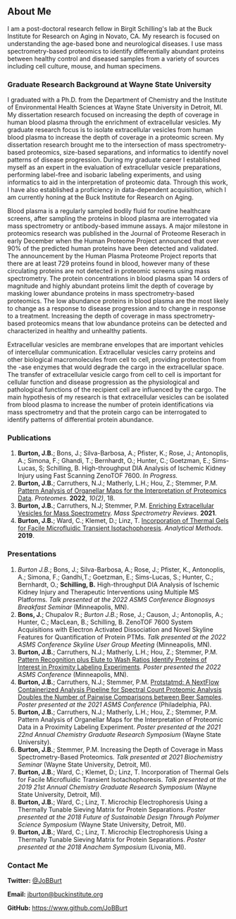 ## About Me

I am a post-doctoral research fellow in Birgit Schilling's lab at the Buck Institute for Research on Aging in Novato, CA.
My research is focused on understanding the age-based bone and neurological diseases.
I use mass spectrometry-based proteomics to identify differentially abundant proteins between healthy control and diseased samples from a variety of sources including cell culture, mouse, and human specimens.

### Graduate Research Background at Wayne State University

I graduated with a Ph.D. from the Department of Chemistry and the Institute of Environmental Health Sciences at Wayne State University in Detroit, MI.
My dissertation research focused on increasing the depth of coverage in human blood plasma through the enrichment of extracellular vesicles.
My graduate research focus is to isolate extracellular vesicles from human blood plasma to increase the depth of coverage in a proteomic screen.
My dissertation research brought me to the intersection of mass spectrometry-based proteomics, size-based separations, and informatics to identify novel patterns of disease progression.
During my graduate career I established myself as an expert in the evaluation of extracellular vesicle preparations, performing label-free and isobaric labeling experiments, and using informatics to aid in the interpretation of proteomic data.
Through this work, I have also established a proficiency in data-dependent acquisition, which I am currently honing at the Buck Institute for Research on Aging.

Blood plasma is a regularly sampled bodily fluid for routine healthcare screens, after sampling the proteins in blood plasma are interrogated via mass spectrometry or antibody-based immune assays.
A major milestone in proteomics research was published in the Journal of Proteome Reserach in early December when the Human Proteome Project announced that over 90% of the predicted human proteins have been detected and validated.
The announcement by the Human Plasma Proteome Project reports that there are at least 729 proteins found in blood, however many of these circulating proteins are not detected in proteomic screens using mass spectrometry.
The protein concentrations in blood plasma span 14 orders of magnitude and highly abundant proteins limit the depth of coverage by masking lower abundance proteins in mass spectrometry-based proteomics.
The low abundance proteins in blood plasma are the most likely to change as a response to disease progression and to change in response to a treatment.
Increasing the depth of coverage in mass spectrometry-based proteomics means that low abundance proteins can be detected and characterized in healthy and unhealthy patients.

Extracellular vesicles are membrane envelopes that are important vehicles of intercellular communication.
Extracellular vesicles carry proteins and other biological macromolecules from cell to cell, providing protection from the -ase enzymes that would degrade the cargo in the extracellular space.
The transfer of extracellular vesicle cargo from cell to cell is important for cellular function and disease progression as the physiological and pathological functions of the recipient cell are influenced by the cargo.
The main hypothesis of my research is that extracellular vesicles can be isolated from blood plasma to increase the number of protein identifications via mass spectrometry and that the protein cargo can be interrogated to identify patterns of differential protein abundance.

### Publications

1. **Burton, J.B.**; Bons, J.; Silva-Barbosa, A.; Pfister, K.; Rose, J.; Antonoplis, A.; Simona, F.; Ghandi, T.; Bernhardt, O.;  Hunter, C.; Goetzman, E.; Sims-Lucas, S; Schilling, B. High-throughput DIA Analysis of Ischemic Kidney Injury using Fast Scanning ZenoTOF 7600. _In Progress._
2. **Burton, J.B.**; Carruthers, N.J.; Matherly, L.H.; Hou, Z.; Stemmer, P.M. [Pattern Analysis of Organellar Maps for the Interpretation of Proteomics Data](https://doi.org/10.3390/proteomes10020018). _Proteomes_. **2022**, _10(2)_, 18.
3. **Burton, J.B.**; Carruthers, N.J; Stemmer, P.M. [Enriching Extracellular Vesicles for Mass Spectrometry](https://doi.org/10.1002/mas.21738). _Mass Spectrometry Reviews_. **2021**. 
4. **Burton, J.B.**; Ward, C.; Klemet, D.; Linz, T. [Incorporation of Thermal Gels for Facile Microfluidic Transient Isotachophoresis](https://doi.org/10.1039/c9ay01384a). _Analytical Methods_. **2019**.

### Presentations

1. _Burton J.B._; Bons, J.; Silva-Barbosa, A.; Rose, J.; Pfister, K., Antonoplis, A.; Simona, F.; Gandhi,T.; Goetzman, E.; Sims-Lucas, S.; Hunter, C.; Bernhardt, O.; **Schilling, B.** High-throughput DIA Analysis of Ischemic Kidney Injury and Therapeutic Interventions using Multiple MS Platforms. _Talk presented at the 2022 ASMS Conference Biognosys Breakfast Seminar_ (Minneapolis, MN).
2. **Bons, J.**; Chupalov R.; _Burton J.B._; Rose, J.; Causon, J.; Antonoplis, A.; Hunter, C.; MacLean, B.; Schilling, B. ZenoTOF 7600 System Acquisitions with Electron Activated Dissociation and Novel Skyline Features for Quantification of Protein PTMs. _Talk presented at the 2022 ASMS Conference Skyline User Group Meeting_ (Minneapolis, MN).
3. **Burton, J.B.**; Carruthers, N.J.; Matherly, L.H.; Hou, Z.; Stemmer, P.M. [Pattern Recognition plus Elute to Wash Ratios Identify Proteins of Interest in Proximity Labeling Experiments](ASMS2022.md). _Poster presented the 2022 ASMS Conference_ (Minneapolis, MN).
4. **Burton, J.B.**; Carruthers, N.J.; Stemmer, P.M. [Protstatmd: A NextFlow Containerized Analysis Pipeline for Spectral Count Proteomic Analysis Doubles the Number of Pairwise Comparisons between Beer Samples](ASMS2021.md). _Poster presented at the 2021 ASMS Conference_ (Philadelphia, PA).
5. **Burton, J.B.**; Carruthers, N.J.; Matherly, L.H.; Hou, Z.; Stemmer, P.M. Pattern Analysis of Organellar Maps for the Interpretation of Proteomic Data in a Proximity Labeling Experiment. _Poster presented at the 2021 22nd Annual Chemistry Graduate Research Symposium_ (Wayne State University).
6. **Burton, J.B.**; Stemmer, P.M. Increasing the Depth of Coverage in Mass Spectrometry-Based Proteomics. _Talk presented at 2021 Biochemistry Seminar_ (Wayne State University, Detroit, MI).
7. **Burton, J.B.**; Ward, C.; Klemet, D.; Linz, T. Incorporation of Thermal Gels for Facile Microfluidic Transient Isotachophoresis. _Talk presented at the 2019 21st Annual Chemistry Graduate Research Symposium_ (Wayne State University, Detroit, MI).
8. **Burton, J.B.**; Ward, C.; Linz, T. Microchip Electrophoresis Using a Thermally Tunable Sieving Matrix for Protein Separations. _Poster presented at the 2018 Future of Sustainable Design Through Polymer Science Symposium_ (Wayne State University, Detroit, MI).
9. **Burton, J.B.**; Ward, C.; Linz, T. Microchip Electrophoresis Using a Thermally Tunable Sieving Matrix for Protein Separations. _Poster presented at the 2018 Anachem Symposium_ (Livonia, MI).

### Contact Me

**Twitter:** [@JoBBurt](https://twitter.com/JoBBurt)

**Email:** <jburton@buckinstitute.org>

**GitHub:** <https://www.github.com/JoBBurt>
